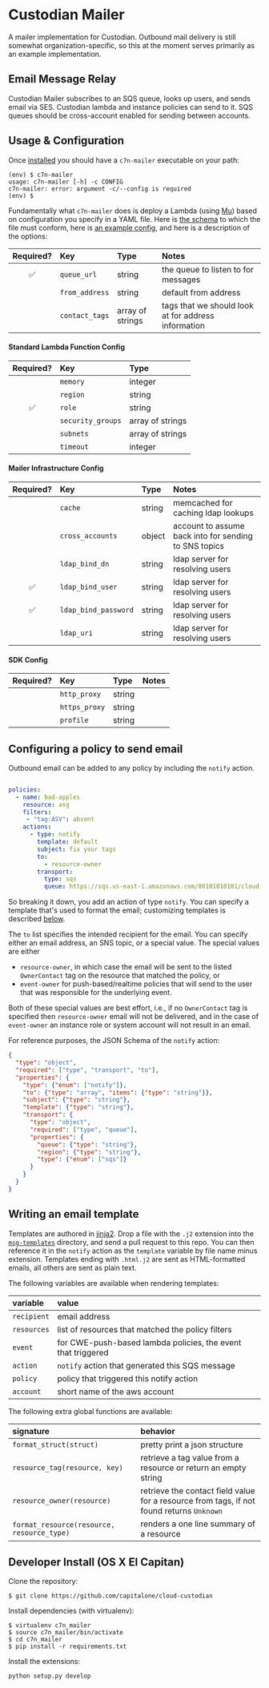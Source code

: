 # Custodian Mailer

A mailer implementation for Custodian. Outbound mail delivery is still somewhat
organization-specific, so this at the moment serves primarily as an example
implementation.


## Email Message Relay

Custodian Mailer subscribes to an SQS queue, looks up users, and sends email
via SES. Custodian lambda and instance policies can send to it. SQS queues
should be cross-account enabled for sending between accounts.


## Usage & Configuration

Once [installed](#developer-install-os-x-el-capitan) you should have a
`c7n-mailer` executable on your path:

```
(env) $ c7n-mailer
usage: c7n-mailer [-h] -c CONFIG
c7n-mailer: error: argument -c/--config is required
(env) $
```

Fundamentally what `c7n-mailer` does is deploy a Lambda (using
[Mu](http://www.capitalone.io/cloud-custodian/docs/policy/mu.html)) based on
configuration you specify in a YAML file.  Here is [the
schema](./c7n_mailer/cli.py#L11-L28) to which the file must conform, here is
[an example config](./example.yml), and here is a description of the options:

| Required? | Key                  | Type             | Notes                               |
|:---------:|:---------------------|:-----------------|:------------------------------------|
| &#x2705;  | `queue_url`          | string           | the queue to listen to for messages |
|           | `from_address`       | string           | default from address                |
|           | `contact_tags`       | array of strings | tags that we should look at for address information |


#### Standard Lambda Function Config

| Required? | Key                  | Type             |
|:---------:|:---------------------|:-----------------|
|           | `memory`             | integer          |
|           | `region`             | string           |
| &#x2705;  | `role`               | string           |
|           | `security_groups`    | array of strings |
|           | `subnets`            | array of strings |
|           | `timeout`            | integer          |


#### Mailer Infrastructure Config

| Required? | Key                  | Type             | Notes                               |
|:---------:|:---------------------|:-----------------|:------------------------------------|
|           | `cache`              | string           | memcached for caching ldap lookups  |
|           | `cross_accounts`     | object           | account to assume back into for sending to SNS topics |
|           | `ldap_bind_dn`       | string           | ldap server for resolving users     |
| &#x2705;  | `ldap_bind_user`     | string           | ldap server for resolving users     |
| &#x2705;  | `ldap_bind_password` | string           | ldap server for resolving users     |
|           | `ldap_uri`           | string           | ldap server for resolving users     |


#### SDK Config

| Required? | Key                  | Type             | Notes                               |
|:---------:|:---------------------|:-----------------|:------------------------------------|
|           | `http_proxy`         | string           |                                     |
|           | `https_proxy`        | string           |                                     |
|           | `profile`            | string           |                                     |


## Configuring a policy to send email

Outbound email can be added to any policy by including the `notify` action.

```yaml

policies:
  - name: bad-apples
    resource: asg
    filters:
     - "tag:ASV": absent
    actions:
      - type: notify
        template: default
        subject: fix your tags
        to:
          - resource-owner
        transport:
          type: sqs
          queue: https://sqs.us-east-1.amazonaws.com/80101010101/cloud-custodian-message-relay
```

So breaking it down, you add an action of type `notify`. You can specify a
template that's used to format the email; customizing templates is described
[below](#writing-an-email-template).

The `to` list specifies the intended recipient for the email. You can specify
either an email address, an SNS topic, or a special value. The special values
are either

- `resource-owner`, in which case the email will be sent to the listed
  `OwnerContact` tag on the resource that matched the policy, or
- `event-owner` for push-based/realtime policies that will send to the user
  that was responsible for the underlying event.

Both of these special values are best effort, i.e., if no `OwnerContact` tag is
specified then `resource-owner` email will not be delivered, and in the case of
`event-owner` an instance role or system account will not result in an email.

For reference purposes, the JSON Schema of the `notify` action:

```json
{
  "type": "object",
  "required": ["type", "transport", "to"],
  "properties": {
    "type": {"enum": ["notify"]},
    "to": {"type": "array", "items": {"type": "string"}},
    "subject": {"type": "string"},
    "template": {"type": "string"},
    "transport": {
      "type": "object",
      "required": ["type", "queue"],
      "properties": {
        "queue": {"type": "string"},
        "region": {"type": "string"},
        "type": {"enum": ["sqs"]}
      }
    }
  }
}
```


## Writing an email template

Templates are authored in [jinja2](http://jinja.pocoo.org/docs/dev/templates/).
Drop a file with the `.j2` extension into the
[`msg-templates`](./msg-templates) directory, and send a pull request to this
repo. You can then reference it in the `notify` action as the `template`
variable by file name minus extension. Templates ending with `.html.j2` are
sent as HTML-formatted emails, all others are sent as plain text.

The following variables are available when rendering templates:

| variable | value |
|:----------|:-----------|
| `recipient` | email address |
| `resources` | list of resources that matched the policy filters |
| `event` | for CWE-push-based lambda policies, the event that triggered |
| `action` | `notify` action that generated this SQS message |
| `policy` | policy that triggered this notify action |
| `account` | short name of the aws account |

The following extra global functions are available:

| signature | behavior |
|:----------|:-----------|
| `format_struct(struct)` | pretty print a json structure |
| `resource_tag(resource, key)` | retrieve a tag value from a resource or return an empty string |
| `resource_owner(resource)` | retrieve the contact field value for a resource from tags, if not found returns `Unknown` |
| `format_resource(resource, resource_type)` | renders a one line summary of a resource |


## Developer Install (OS X El Capitan)

Clone the repository:
```
$ git clone https://github.com/capitalone/cloud-custodian
```
Install dependencies (with virtualenv):
```
$ virtualenv c7n_mailer
$ source c7n_mailer/bin/activate
$ cd c7n_mailer
$ pip install -r requirements.txt
```
Install the extensions:
```
python setup.py develop
```
